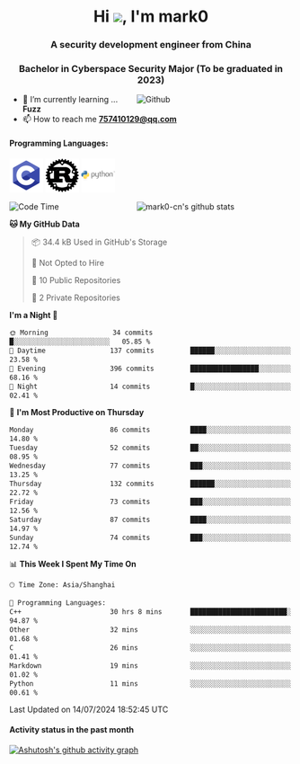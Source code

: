 <h1 align="center">Hi <img src="https://raw.githubusercontent.com/iampavangandhi/iampavangandhi/master/gifs/Hi.gif" width="30px">, I'm mark0</h1>

<h3 align="center">A security development engineer from China</h3>
<h3 align="center">Bachelor in Cyberspace Security Major (To be graduated in 2023)</h3>

<img width="55%" align="right" alt="Github" src="https://raw.githubusercontent.com/onimur/.github/master/.resources/git-header.svg" />

<!-- - 🔭 I’m currently working on **vKarma Webapp** -->
<!-- - 💬 Ask me about ... **Web Develpoment** -->
<!-- - 😄 Employement ... **Open for intern opportunities** -->
<!-- - ⚡ Fun fact ... **Anime**❤ -->
- 🌱 I’m currently learning ... **Fuzz**
- 📫 How to reach me **757410129@qq.com**
<!-- - 📨 Or reach me **757410129@qq.com** -->

<h4>Programming Languages: </h4>
<p align="left">
 <img style="margin: auto;" src="https://raw.githubusercontent.com/sachinverma53121/sachinverma53121/master/icons/c.png" alt=c width="60" height="60"/>
 <img style="margin: auto;" src="https://raw.githubusercontent.com/mark0-cn/blog_img/master/img/202309031232124.png" alt=cplusplus width="60" height="60"/>
 <img style="margin: auto;" src="https://raw.githubusercontent.com/sachinverma53121/sachinverma53121/master/icons/python.png" alt=python width="60" height="60"/>
</p>


<img width="55%" align="right" alt="mark0-cn's github stats" src="https://github-readme-stats.vercel.app/api?username=mark0-cn&show_icons=true&hide_border=true" />

<!--START_SECTION:waka-->
![Code Time](http://img.shields.io/badge/Code%20Time-2%2C280%20hrs%2049%20mins-blue)

**🐱 My GitHub Data** 

> 📦 34.4 kB Used in GitHub's Storage 
 > 
> 🚫 Not Opted to Hire
 > 
> 📜 10 Public Repositories 
 > 
> 🔑 2 Private Repositories 
 > 
**I'm a Night 🦉** 

```text
🌞 Morning                34 commits          █░░░░░░░░░░░░░░░░░░░░░░░░   05.85 % 
🌆 Daytime                137 commits         ██████░░░░░░░░░░░░░░░░░░░   23.58 % 
🌃 Evening                396 commits         █████████████████░░░░░░░░   68.16 % 
🌙 Night                  14 commits          █░░░░░░░░░░░░░░░░░░░░░░░░   02.41 % 
```
📅 **I'm Most Productive on Thursday** 

```text
Monday                   86 commits          ████░░░░░░░░░░░░░░░░░░░░░   14.80 % 
Tuesday                  52 commits          ██░░░░░░░░░░░░░░░░░░░░░░░   08.95 % 
Wednesday                77 commits          ███░░░░░░░░░░░░░░░░░░░░░░   13.25 % 
Thursday                 132 commits         ██████░░░░░░░░░░░░░░░░░░░   22.72 % 
Friday                   73 commits          ███░░░░░░░░░░░░░░░░░░░░░░   12.56 % 
Saturday                 87 commits          ████░░░░░░░░░░░░░░░░░░░░░   14.97 % 
Sunday                   74 commits          ███░░░░░░░░░░░░░░░░░░░░░░   12.74 % 
```


📊 **This Week I Spent My Time On** 

```text
🕑︎ Time Zone: Asia/Shanghai

💬 Programming Languages: 
C++                      30 hrs 8 mins       ████████████████████████░   94.87 % 
Other                    32 mins             ░░░░░░░░░░░░░░░░░░░░░░░░░   01.68 % 
C                        26 mins             ░░░░░░░░░░░░░░░░░░░░░░░░░   01.41 % 
Markdown                 19 mins             ░░░░░░░░░░░░░░░░░░░░░░░░░   01.02 % 
Python                   11 mins             ░░░░░░░░░░░░░░░░░░░░░░░░░   00.61 % 
```


 Last Updated on 14/07/2024 18:52:45 UTC
<!--END_SECTION:waka-->

<h4>Activity status in the past month</h4>

[![Ashutosh's github activity graph](https://github-readme-activity-graph.vercel.app/graph?username=mark0-cn&theme=dracula)](https://github.com/ashutosh00710/github-readme-activity-graph)

<!--
**mark0-cn/mark0-cn** is a ✨ _special_ ✨ repository because its `README.md` (this file) appears on your GitHub profile.

Here are some ideas to get you started:

- 🔭 I’m currently working on ...
- 🌱 I’m currently learning ...
- 👯 I’m looking to collaborate on ...
- 🤔 I’m looking for help with ...
- 💬 Ask me about ...
- 📫 How to reach me: ...
- 😄 Pronouns: ...
- ⚡ Fun fact: ...
-->
